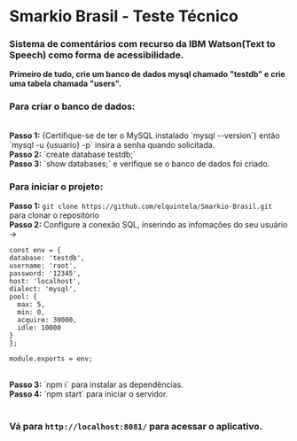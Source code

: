 Smarkio Brasil - Teste Técnico
==============

### Sistema de comentários com recurso da IBM Watson(Text to Speech) como forma de acessibilidade. 

<b>Primeiro de tudo, crie um banco de dados mysql chamado "testdb" e crie uma tabela chamada "users".</b>

### Para criar o banco de dados:
</br> 
<b>Passo 1:</b> {Certifique-se de ter o MySQL instalado `mysql --version`} então `mysql -u {usuario} -p` insira a senha quando solicitada.</br> 
<b>Passo 2:</b> `create database testdb;`
</br> 
<b>Passo 3:</b> `show databases;` e verifique se o banco de dados foi criado.
</br> 

### Para iniciar o projeto:
<b>Passo 1:</b> `git clone https://github.com/elquintela/Smarkio-Brasil.git` para clonar o repositório
</br> 
<b>Passo 2:</b> Configure a conexão SQL, inserindo as infomações do seu usuário -> 
</br> 
  ```
  const env = {
  database: 'testdb',
  username: 'root',
  password: '12345',
  host: 'localhost',
  dialect: 'mysql',
  pool: {
    max: 5,
    min: 0,
    acquire: 30000,
    idle: 10000
  }
};
 
module.exports = env;
```
</br> 
<b>Passo 3:</b> `npm i` para instalar as dependências.
</br> 
<b>Passo 4:</b> `npm start` para iniciar o servidor.
</br> 
</br> 

### Vá para `http://localhost:8081/` para acessar o aplicativo.</br> 
